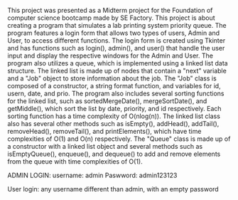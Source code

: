 This project was presented as a Midterm project for the Foundation of computer science bootcamp made by
SE Factory.
This project is about creating a program that simulates a lab printing system priority queue. The program features a login form that allows two types of users, Admin and User, to access different functions. The login form is created using Tkinter and has functions such as login(), admin(), and user() that handle the user input and display the respective windows for the Admin and User. The program also utilizes a queue, which is implemented using a linked list data structure. The linked list is made up of nodes that contain a "next" variable and a "Job" object to store information about the job. The "Job" class is composed of a constructor, a string format function, and variables for id, usern, date, and prio. The program also includes several sorting functions for the linked list, such as sortedMergeDate(), mergeSortDate(), and getMiddle(), which sort the list by date, priority, and id respectively. Each sorting function has a time complexity of O(nlog(n)). The linked list class also has several other methods such as isEmpty(), addHead(), addTail(), removeHead(), removeTail(), and printElements(), which have time complexities of O(1) and O(n) respectively. The "Queue" class is made up of a constructor with a linked list object and several methods such as isEmptyQueue(), enqueue(), and dequeue() to add and remove elements from the queue with time complexities of O(1).

ADMIN LOGIN:
username: admin
Paswword: admin123123

User login:
any username different than admin, with an empty password
